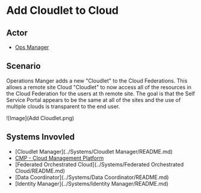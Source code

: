 # Add Cloudlet to Cloud

## Actor
* [Ops Manager](../Actors/OperationsManager/README.md)

## Scenario
Operations Manger adds a new "Cloudlet" to the Cloud Federations. This allows a remote site Cloud 
"Cloudlet" to now access all of the resources in the Cloud Federation for the users at th remote site.
The goal is that the Self Service Portal appears to be the same at all of the sites and the use
of multiple clouds is transparent to the end user.

![Image](Add Cloudlet.png)

## Systems Invovled
* [Cloudlet Manager](../Systems/Cloudlet Manager/README.md)
* [CMP - Cloud Management Platform](../Systems/CMP/README.md)
* [Federated Orchestrated Cloud](../Systems/Federated Orchestrated Cloud/README.md)
* [Data Coordinator](../Systems/Data Coordinator/README.md)
* [Identity Manager](../Systems/Identity Manager/README.md)
